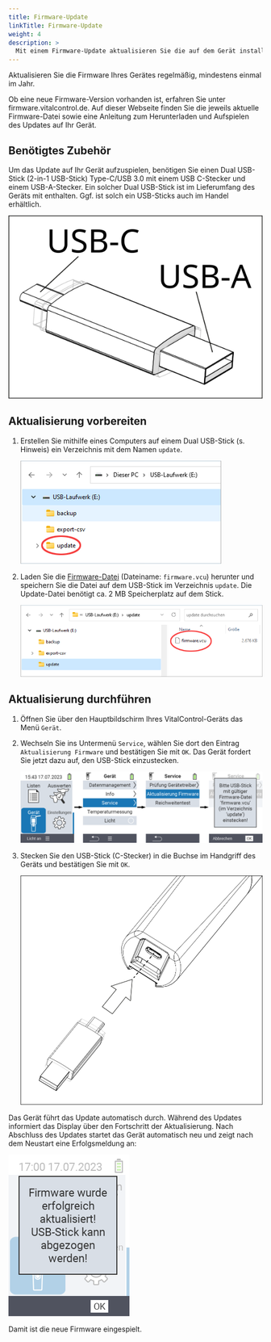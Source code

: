 ```yaml
---
title: Firmware-Update
linkTitle: Firmware-Update
weight: 4
description: >
  Mit einem Firmware-Update aktualisieren Sie die auf dem Gerät installierte Software.
---
```


Aktualisieren Sie die Firmware Ihres Gerätes regelmäßig, mindestens einmal im Jahr.

Ob eine neue Firmware-Version vorhanden ist, erfahren Sie unter firmware.vitalcontrol.de.
Auf dieser Webseite finden Sie die jeweils aktuelle Firmware-Datei sowie eine Anleitung zum Herunterladen und Aufspielen des Updates auf Ihr Gerät.

## Benötigtes Zubehör

Um das Update auf Ihr Gerät aufzuspielen, benötigen Sie einen Dual USB-Stick (2-in-1 USB-Stick) Type-C/USB 3.0 mit einem USB C-Stecker und einem USB-A-Stecker. Ein solcher Dual USB-Stick ist im Lieferumfang des Geräts mit enthalten. Ggf. ist solch ein USB-Sticks auch im Handel erhältlich.

![Dual USB-Stick (USB A / USB C)](images/usb-dual-stick.svg )

## Aktualisierung vorbereiten

1. Erstellen Sie mithilfe eines Computers auf einem Dual USB-Stick (s. Hinweis) ein Verzeichnis mit dem Namen `update`.

    ![Windows Explorer: USB-Stick mit Verzeichnis 'update'](images/create-folder-update.png)

1. Laden Sie die [Firmware-Datei](firmware/firmware.vcu) (Dateiname: `firmware.vcu`) herunter und speichern Sie die Datei auf dem USB-Stick im Verzeichnis `update`. Die Update-Datei benötigt ca. 2 MB Speicherplatz auf dem Stick.

    ![Windows Explorer: USB-Stick mit Firmware-Datei 'firmware.vcu'](images/save-firmware-file.png)

## Aktualisierung durchführen

1. Öffnen Sie über den Hauptbildschirm Ihres VitalControl-Geräts das Menü `Gerät`.

2. Wechseln Sie ins Untermenü `Service`, wählen Sie dort den Eintrag `Aktualisierung Firmware` und bestätigen Sie mit `OK`. Das Gerät fordert Sie jetzt dazu auf, den USB-Stick einzustecken.

    ![VitalControl: Menüfolge Aktualisierung Firmware](images/firmware-update.png)

3. Stecken Sie den USB-Stick (C-Stecker) in die Buchse im Handgriff des Geräts und bestätigen Sie mit `OK`.

    ![VitalControl: USB-Stick einstecken](images/plug-in-dual-usb-stick.svg)

Das Gerät führt das Update automatisch durch. Während des Updates informiert das Display über den Fortschritt der Aktualisierung. Nach Abschluss des Updates startet das Gerät automatisch neu und zeigt nach dem Neustart eine Erfolgsmeldung an:

![VitalControl: Erfolgsmeldung Aktualisierung Firmware](images/update-success.png)

Damit ist die neue Firmware eingespielt.
